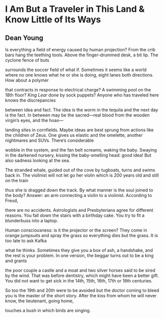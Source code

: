 # I Am But a Traveler in This Land & Know Little of Its Ways
## Dean Young
Is everything a field of energy caused
by human projection? From the crib bars
hang the teething tools. Above the finger-drummed
desk, a bit lip. The cyclone fence of buts

surrounds the soccer field of what if.
Sometimes it seems like a world where no one
knows what he or she is doing, eight lanes
both directions. How about a polymer

that contracts in response to electrical
charge? A swimming pool on the 18th floor?
 _King Lear_ done by sock puppets? Anyone
who has traveled here knows the discrepancies

between idea and fact. The idea is the worm
in the tequila and the next day is the fact.
In between may be the sacred—real blood
from the wooden virgin’s eyes, and the hoax—

landing sites in cornfields. Maybe ideas
are best sprung from actions like the children
of Zeus. One gives us elastic and the omelette,
another nightmares and SUVs. There’s considerable

wobble in the system, and the fan belt screams,
waking the baby. Swaying in the darkened
nursery, kissing the baby-smelling head:
good idea! But also sadness looking at the sea.

The stranded whale, guided out of the cove
by tugboats, turns and swims back in.
The violinist will not let go her violin
which is 200 years old and still on the train

thus she is dragged down the track. By what
manner is the soul joined to the body?
Answer: an arm connecting a violin
to a violinist. According to Freud,

there are no accidents. Astrologists
and Presbyterians agree for different reasons.
You fall down the stairs with a birthday cake.
You try to fit a blunderbuss into a laptop.

Human consciousness: is it the projector
or the screen? They come in orange jumpsuits
and spray the grass so everything dies
but the grass. It is too late to ask Kafka

what he thinks. Sometimes they give you
a box of ash, a handshake, and the rest
is your problem. In one version,
the beggar turns out to be a king and grants

the poor couple a castle and a moat and two
silver horses said to be sired by the wind.
That was before dentistry, which might have been
a better gift. You did not want to get sick
in the 14th, 15th, 16th, 17th or 18th centuries.

So too the 19th and 20th were to be avoided
but the doctor coming to bleed you is the master
of the short story. After the kiss from whom
he will never know, the lieutenant, going home,

touches a bush in which birds are singing.